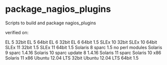 package_nagios_plugins
====================

Scripts to build and package nagios_plugins

verified on:

EL 5 32bit
EL 5 64bit
EL 6 32bit
EL 6 64bit                 1.5
SLEx 10 32bit
SLEx 10 64bit
SLEx 11 32bit              1.5
SLEx 11 64bit              1.5
Solaris  8 sparc           1.5      no perl modules
Solaris  9 sparc           1.4.16
Solaris 10 sparc update 8  1.4.16
Solaris 11 sparc
Solaris 10 x86
Solaris 11 x86
Ubuntu 12.04 LTS 32bit
Ubuntu 12.04 LTS 64bit     1.5
